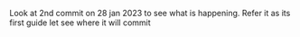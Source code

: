 Look at 2nd commit on 28 jan 2023 to see what is happening. Refer it as its first guide
let see where it will commit